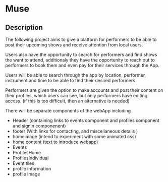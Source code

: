 # Muse

## Description 
The following project aims to give a platform for performers to be able to post their upcoming shows and receive attention from local users. 

Users also have the opportunity to search for performers and find shows the want to attend, additionaly they have the opportunity to reach out to performers to book them and even pay for their services through the App. 

Users will be able to search through the app by location, performer, instrument and time to be able to find their desired performers

Performers are given the option to make accounts and post their content on their profiles, which users can see, but only performers have editing access. (if this is too difficult, then an alternative is needed)

There will be separate components of the webApp including
- Header (containing links to events component and profiles component and signin componenent)
- footer (With links for contacting, and miscellaneous details )
- homeimage (intend to experiment with some animated css)
- home content (text to introduce webapp)
- Events
- ProfilesHome
- ProfilesIndividual
- Event tiles
- profile information
- profile image

